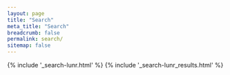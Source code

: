 ```yaml
---
layout: page
title: "Search"
meta_title: "Search"
breadcrumb: false
permalink: search/
sitemap: false
---
```


{% include '_search-lunr.html' %}
{% include '_search-lunr_results.html' %}